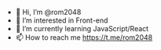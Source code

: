 - 👋 Hi, I’m @rom2048
- 👀 I’m interested in Front-end
- 🌱 I’m currently learning JavaScript/React
- 📫 How to reach me https://t.me/rom2048

<!---
rom2048/rom2048 is a ✨ special ✨ repository because its `README.md` (this file) appears on your GitHub profile.
You can click the Preview link to take a look at your changes.
--->
